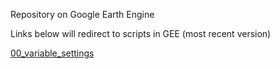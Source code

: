 Repository on Google Earth Engine 

Links below will redirect to scripts in GEE (most recent version)

[00_variable_settings](https://code.earthengine.google.com/?accept_repo=users%2Fwiesehahn%2Fwaldmaske&scriptPath=users%2Fwiesehahn%2Fwaldmaske%3Aclassification%2F00_variable_settings)
